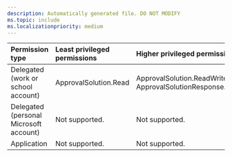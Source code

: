 ```yaml
---
description: Automatically generated file. DO NOT MODIFY
ms.topic: include
ms.localizationpriority: medium
---
```


|Permission type|Least privileged permissions|Higher privileged permissions|
|:---|:---|:---|
|Delegated (work or school account)|ApprovalSolution.Read|ApprovalSolution.ReadWrite, ApprovalSolutionResponse.ReadWrite|
|Delegated (personal Microsoft account)|Not supported.|Not supported.|
|Application|Not supported.|Not supported.|


